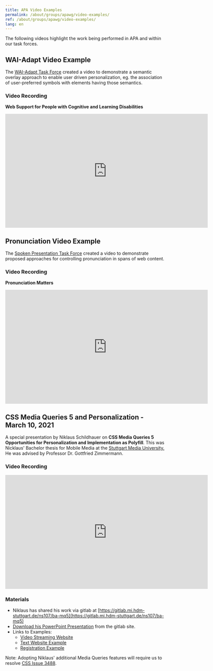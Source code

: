 ```yaml
---
title: APA Video Examples
permalink: /about/groups/apawg/video-examples/
ref: /about/groups/apawg/video-examples/
lang: en
---
```


The following videos highlight the work being performed in APA and within our task forces.

## WAI-Adapt Video Example

The [WAI-Adapt Task Force](/about/groups/task-forces/adapt/) created a video to demonstrate a semantic overlay approach to enable user driven personalization, eg. the association of user-preferred symbols with elements having those semantics.

### Video Recording

**Web Support for People with Cognitive and Learning Disabilities**

<iframe
   width="640" height="360"
   src="https://player.streamfizz.live/embed/media/ckfigusqfihig0731jmex8a9s"
   frameborder="0"
   allow="accelerometer; autoplay; encrypted-media; picture-in-picture" allowFullScreen="">
</iframe>

## Pronunciation Video Example

The [Spoken Presentation Task Force](/about/groups/task-forces/pronunciation/) created a video to demonstrate proposed approaches for controlling pronunciation in spans of web content.

### Video Recording

**Pronunciation Matters**

<iframe
   width="640" height="360"
   src="https://player.streamfizz.live/embed/media/ckfibm5fbh2xp0731w0leedro"
   frameborder="0"
   allow="accelerometer; autoplay; encrypted-media; picture-in-picture" allowFullScreen="">
</iframe>


## CSS Media Queries 5 and Personalization - March 10, 2021

A special presentation by Niklaus Schildhauer on **CSS Media Queries 5 Opportunities for Personalization and Implementation as Polyfill**. This was Nicklaus' Bachelor thesis for Mobile Media at the [Stuttgart Media University.](https://www.hdm-stuttgart.de/en) He was advised by Professor Dr. Gottfried Zimmermann.

### Video Recording

<iframe
   width="640" height="360"
   src="https://player.streamfizz.live/embed/media/ckq9ijuy7456134axkz0pojtlnc"
   frameborder="0"
   allow="accelerometer; autoplay; encrypted-media; picture-in-picture" allowFullScreen="">
</iframe>

### Materials

- Niklaus has shared his work via gitlab at [https://gitlab.mi.hdm-stuttgart.de/ns107/ba-mq5](https://gitlab.mi.hdm-stuttgart.de/ns107/ba-mq5)
- [Download his PowerPoint Presentation](https://gitlab.mi.hdm-stuttgart.de/ns107/ba-mq5/-/blob/master/docs/1_Presentation/20201118_Common_Terms.pptx) from the gitlab site.
- Links to Examples:
    - [Video Streaming Website](https://gpii.eu/mq-5/example/video/)
    - [Text Website Example](https://gpii.eu/mq-5/example/text/)
    - [Registration Example](https://gpii.eu/mq-5/example/registration/)

Note: Adopting Niklaus' additional Media Queries features will require us to resolve [CSS Issue 3488](https://github.com/w3c/csswg-drafts/issues/3488).
